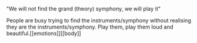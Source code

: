 "We will not find the grand (theory) symphony, we will play it"

People are busy trying to find the instruments/symphony without realising they are the instruments/symphony. Play them, play them loud and beautiful.[[emotions]][[body]]

